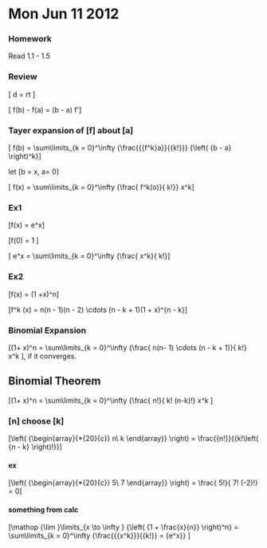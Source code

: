 # Mon Jun 11 2012

### Homework
Read 1.1 - 1.5

### Review 

\[ d = rt \]

\[ f(b) - f(a) = (b - a) f'\]


### Tayer expansion of \[f\] about \[a\]
\[ f(b) = \sum\limits_{k = 0}^\infty  {\frac{{{f^k}a}}{{k!}}} {\left( {b - a} \right)^k}\]

let \[b = x, a= 0\]

\[ f(x) = \sum\limits_{k = 0}^\infty {\frac{ f^k(o)}{ k!}} x^k\]


### Ex1

\[f(x) = e^x\]

\[f(0) = 1 \]

\[ e^x = \sum\limits_{k = 0}^\infty {\frac{ x^k}{ k!}\]


### Ex2

\[f(x) = (1 +x)^n\]

\[f^k (x) = n(n - 1)(n - 2) \cdots (n - k + 1)(1 + x)^{n - k}\]


### Binomial Expansion
\[(1+ x)^n = \sum\limits_{k = 0}^\infty {\frac{ n(n- 1) \cdots (n - k + 1)}{ k!} x^k \], if it converges. 

## Binomial Theorem
\[(1+ x)^n = \sum\limits_{k = 0}^\infty {\frac{ n!}{ k! (n-k)!} x^k \]

### \[n\] choose \[k\]
\[\left( {\begin{array}{*{20}{c}}
n\\
k
\end{array}} \right) = \frac{{n!}}{{k!\left( {n - k} \right)!}}\]

#### ex

\[\left( {\begin{array}{*{20}{c}}
5\\
7
\end{array}} \right) = \frac{ 5!}{ 7! (-2)!} = 0\]

#### something from calc
\[\mathop {\lim }\limits_{x \to \infty } {\left( {1 + \frac{x}{n}} \right)^n} = \sum\limits_{k = 0}^\infty  {\frac{{{x^k}}}{{k!}} = {e^x}} \]